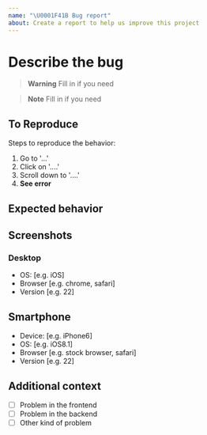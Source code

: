 ```yaml
---
name: "\U0001F41B Bug report"
about: Create a report to help us improve this project
---
```

# Describe the bug

<!-- A clear and concise description of what the bug is. -->

> **Warning**
> Fill in if you need

> **Note**
> Fill in if you need

## To Reproduce

Steps to reproduce the behavior:

1. Go to '...'
2. Click on '....'
3. Scroll down to '....'
4. **See error**

## Expected behavior

<!-- A clear and concise description of what you expected to happen. -->

## Screenshots

<!-- If applicable, add screenshots to help explain your problem. -->

### Desktop

<!-- (please complete the following information) -->

- OS: [e.g. iOS]
- Browser [e.g. chrome, safari]
- Version [e.g. 22]

## Smartphone

<!-- (please complete the following information) -->

- Device: [e.g. iPhone6]
- OS: [e.g. iOS8.1]
- Browser [e.g. stock browser, safari]
- Version [e.g. 22]

## Additional context

<!-- Add any other context about the problem here. -->
- [ ] Problem in the frontend
- [ ] Problem in the backend
- [ ] Other kind of problem
